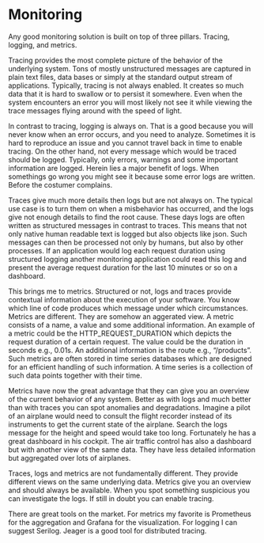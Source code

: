 # Monitoring

Any good monitoring solution is built on top of three pillars. Tracing, logging, and metrics. 

Tracing provides the most complete picture of the behavior of the underlying system. Tons of mostly unstructured messages are captured in plain text files, data bases or simply at the standard output stream of applications. Typically, tracing is not always enabled. It creates so much data that it is hard to swallow or to persist it somewhere. Even when the system encounters an error you will most likely not see it while viewing the trace messages flying around with the speed of light. 

In contrast to tracing, logging is always on. That is a good because you will never know when an error occurs, and you need to analyze. Sometimes it is hard to reproduce an issue and you cannot travel back in time to enable tracing. On the other hand, not every message which would be traced should be logged. Typically, only errors, warnings and some important information are logged. Herein lies a major benefit of logs. When somethings go wrong you might see it because some error logs are written. Before the costumer complains. 

Traces give much more details then logs but are not always on. The typical use case is to turn them on when a misbehavior has occurred, and the logs give not enough details to find the root cause. These days logs are often written as structured messages in contrast to traces. This means that not only native human readable text is logged but also objects like json. Such messages can then be processed not only by humans, but also by other processes. If an application would log each request duration using structured logging another monitoring application could read this log and present the average request duration for the last 10 minutes or so on a dashboard. 

This brings me to metrics. Structured or not, logs and traces provide contextual information about the execution of your software. You know which line of code produces which message under which circumstances. Metrics are different. They are somehow an aggerated view. A metric consists of a name, a value and some additional information. An example of a metric could be the HTTP_REQUEST_DURATION which depicts the request duration of a certain request. The value could be the duration in seconds e.g., 0.01s. An additional information is the route e.g., “/products”. Such metrics are often stored in time series databases which are designed for an efficient handling of such information. A time series is a collection of such data points together with their time.  

Metrics have now the great advantage that they can give you an overview of the current behavior of any system. Better as with logs and much better than with traces you can spot anomalies and degradations. Imagine a pilot of an airplane would need to consult the flight recorder instead of its instruments to get the current state of the airplane. Search the logs message for the height and speed would take too long. Fortunately he has a great dashboard in his cockpit. The air traffic control has also a dashboard but with another view of the same data. They have less detailed information but aggregated over lots of airplanes. 

Traces, logs and metrics are not fundamentally different. They provide different views on the same underlying data. Metrics give you an overview and should always be available. When you spot something suspicious you can investigate the logs. If still in doubt you can enable tracing. 

There are great tools on the market. For metrics my favorite is Prometheus for the aggregation and Grafana for the visualization. For logging I can suggest Serilog. Jeager is a good tool for distributed tracing. 
